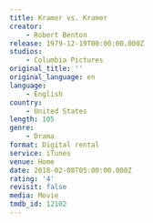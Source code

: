 ```yaml
---
title: Kramer vs. Kramer
creator:
    - Robert Benton
release: 1979-12-19T00:00:00.000Z
studios:
    - Columbia Pictures
original_title: ''
original_language: en
language:
    - English
country:
    - United States
length: 105
genre:
    - Drama
format: Digital rental
service: iTunes
venue: Home
date: 2018-02-08T05:00:00.000Z
rating: '4'
revisit: false
media: Movie
tmdb_id: 12102
---
```



